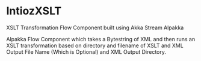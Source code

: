 # IntiozXSLT
XSLT Transformation Flow Component built using Akka Stream Alpakka

Alpakka Flow Component which takes a Bytestring of XML and then runs an XSLT transformation based on directory and filename of XSLT
and XML Output File Name (Which is Optional) and XML Output Directory.

